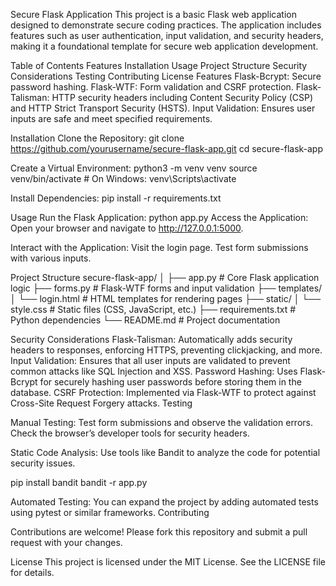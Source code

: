Secure Flask Application
This project is a basic Flask web application designed to demonstrate secure coding practices. The application includes features such as user authentication, input validation, and security headers, making it a foundational template for secure web application development.

Table of Contents
Features
Installation
Usage
Project Structure
Security Considerations
Testing
Contributing
License
Features
Flask-Bcrypt: Secure password hashing.
Flask-WTF: Form validation and CSRF protection.
Flask-Talisman: HTTP security headers including Content Security Policy (CSP) and HTTP Strict Transport Security (HSTS).
Input Validation: Ensures user inputs are safe and meet specified requirements.


Installation
Clone the Repository:
git clone https://github.com/yourusername/secure-flask-app.git
cd secure-flask-app

Create a Virtual Environment:
python3 -m venv venv
source venv/bin/activate   # On Windows: venv\Scripts\activate


Install Dependencies:
pip install -r requirements.txt


Usage
Run the Flask Application:
python app.py
Access the Application: Open your browser and navigate to http://127.0.0.1:5000.

Interact with the Application:
Visit the login page.
Test form submissions with various inputs.

Project Structure
secure-flask-app/
│
├── app.py              # Core Flask application logic
├── forms.py            # Flask-WTF forms and input validation
├── templates/
│   └── login.html      # HTML templates for rendering pages
├── static/
│   └── style.css       # Static files (CSS, JavaScript, etc.)
├── requirements.txt    # Python dependencies
└── README.md           # Project documentation


Security Considerations
Flask-Talisman: Automatically adds security headers to responses, enforcing HTTPS, preventing clickjacking, and more.
Input Validation: Ensures that all user inputs are validated to prevent common attacks like SQL Injection and XSS.
Password Hashing: Uses Flask-Bcrypt for securely hashing user passwords before storing them in the database.
CSRF Protection: Implemented via Flask-WTF to protect against Cross-Site Request Forgery attacks.
Testing


Manual Testing:
Test form submissions and observe the validation errors.
Check the browser’s developer tools for security headers.

Static Code Analysis:
Use tools like Bandit to analyze the code for potential security issues.

pip install bandit
bandit -r app.py


Automated Testing:
You can expand the project by adding automated tests using pytest or similar frameworks.
Contributing

Contributions are welcome! Please fork this repository and submit a pull request with your changes.

License
This project is licensed under the MIT License. See the LICENSE file for details.
